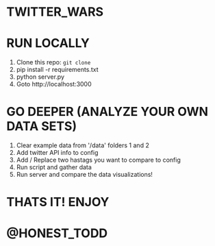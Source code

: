 
# TWITTER_WARS 

# RUN LOCALLY
1. Clone this repo: `git clone `
2. pip install -r requirements.txt
3. python server.py
4. Goto http://localhost:3000

# GO DEEPER (ANALYZE YOUR OWN DATA SETS)
1. Clear example data from '/data' folders 1 and 2
2. Add twitter API info to config
3. Add / Replace two hastags you want to compare to config
4. Run script and gather data
5. Run server and compare the data visualizations! 

# THATS IT! ENJOY 
# @HONEST_TODD
